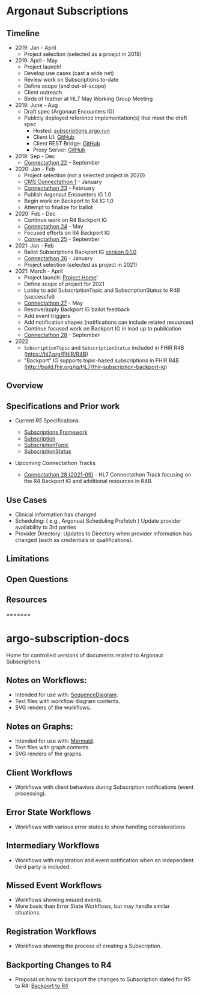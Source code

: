 # Argonaut Subscriptions

## Timeline 

- 2019: Jan - April
  - Project selection (selected as a proejct in 2019)
- 2019: April - May
  - Project launch!
  - Develop use cases (cast a wide net)
  - Review work on Subscriptions to-date
  - Define scope (and out-of-scope)
  - Client outreach
  - Birds of feather at HL7 May Working Group Meeting
- 2019: June - Aug
  - Draft spec (Argonaut Encounters IG)
  - Publicly deployed reference implementation(s) that meet the draft spec
    - Hosted: [subscriptions.argo.run](http://subscriptions.argo.run)
    - Client UI: [GitHub](https://github.com/microsoft-healthcare-madison/argonaut-subscription-client-ui)
    - Client REST Bridge: [GitHub](https://github.com/microsoft-healthcare-madison/argonaut-subscription-client)
    - Proxy Server: [GitHub](https://github.com/microsoft-healthcare-madison/argonaut-subscription-server-proxy)
- 2019: Sep - Dec
  - [Connectathon 22](https://confluence.hl7.org/display/FHIR/2019-09+Subscription) - September
- 2020: Jan - Feb
  - Project selection (not a selected project in 2020)
  - [CMS Connectathon 1](https://confluence.hl7.org/display/FHIR/2020-01+Subscriptions) - January
  - [Connectathon 23](https://confluence.hl7.org/display/FHIR/2020-02+Subscriptions+Track) - February
  - Publish Argonaut Encounters IG 1.0
  - Begin work on Backport to R4 IG 1.0
  - Attempt to finalize for ballot
- 2020: Feb - Dec
  - Continue work on R4 Backport IG
  - [Connectathon 24](https://confluence.hl7.org/display/FHIR/2020-05+Subscriptions+Track) - May
  - Focused efforts on R4 Backport IG
  - [Connectathon 25](https://confluence.hl7.org/display/FHIR/2020-09+Subscriptions+Track) - September
- 2021: Jan - Feb
  - Ballot Subscriptions Backport IG [version 0.1.0](http://hl7.org/fhir/uv/subscriptions-backport/2021JAN/)
  - [Connectathon 26](https://confluence.hl7.org/display/FHIR/2021-01+Subscriptions+Track) - January
  - Project selection (selected as project in 2021)
- 2021: March - April
  - Project launch: [Project Home](https://confluence.hl7.org/display/AP/Subscriptions+Home)!
  - Define scope of project for 2021
  - Lobby to add SubscriptionTopic and SubscriptionStatus to R4B (successful)
  - [Connectathon 27](https://confluence.hl7.org/display/FHIR/2021-05+Subscriptions) - May
  - Resolve/apply Backport IG ballot feedback
  - Add event triggers
  - Add notification shapes (notifications can include related resources)
  - Continue focused work on Backport IG in lead up to publication
  - [Connectathon 28](https://confluence.hl7.org/display/FHIR/2021-09+Subscriptions) - September
- 2022
  - `SubscriptionTopic` and `SubscriptionStatus` included in FHIR R4B (https://hl7.org/FHIR/R4B)
  - "Backport" IG supports topic-based subscriptions in FHIR R4B (http://build.fhir.org/ig/HL7/fhir-subscription-backport-ig)
## Overview

## Specifications and Prior work

- Current *R5* Specifications
  - [Subscriptions Framework](http://build.fhir.org/subscriptions.html)
  - [Subscription](http://build.fhir.org/subscription.html)
  - [SubscriptionTopic](http://build.fhir.org/branches/argonaut-subscription/subscriptiontopic.html)
  - [SubscriptionStatus](http://build.fhir.org/branches/argonaut-subscription/subscriptionstatus.html)

- Upcoming Connectathon Tracks
  - [Connectathon 28 (2021-09)](https://confluence.hl7.org/display/FHIR/2021-09+Subscriptions) - HL7 Connectathon Track focusing on the R4 Backport IG and additional resources in R4B.

## Use Cases

- Clinical information has changed
- Scheduling: ( e.g., Argonuat Scheduling Prefetch )  Update provider availability to 3rd parties
- Provider Directory:  Updates to Directory when provider information has changed (such as credentials or qualifications).

## Limitations

## Open Questions

## Resources

=======
# argo-subscription-docs
Home for controlled versions of documents related to Argonaut Subscriptions

## Notes on Workflows:

- Intended for use with: [SequenceDiagram](https://sequencediagram.org/).
- Text files with workflow diagram contents.
- SVG renders of the workflows.

## Notes on Graphs:

- Intended for use with: [Mermaid](http://knsv.github.io/mermaid/#/).
- Text files with graph contents.
- SVG renders of the graphs.

## Client Workflows

- Workflows with client behaviors during Subscription notifications (event processing).

## Error State Workflows

- Workflows with various error states to show handling considerations.

## Intermediary Workflows

- Workflows with registration and event notification when an independent third party is included.

## Missed Event Workflows

- Workflows showing missed events.
- More basic than Error State Workflows, but may handle similar situations.

## Registration Workflows

- Workflows showing the process of creating a Subscription.

## Backporting Changes to R4

- Proposal on how to backport the changes to Subscription slated for R5 to R4: [Backport to R4](backport-to-r4.md)

